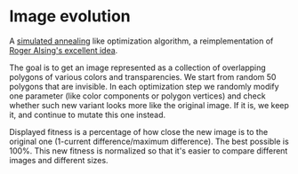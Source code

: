 Image evolution
===============

A [simulated annealing](http://en.wikipedia.org/wiki/Simulated_Annealing) like optimization algorithm, a reimplementation of [Roger Alsing's excellent idea](http://rogeralsing.com/2008/12/07/genetic-programming-evolution-of-mona-lisa/).

The goal is to get an image represented as a collection of overlapping polygons of various colors and transparencies.
We start from random 50 polygons that are invisible. In each optimization step we randomly modify one parameter (like color components or polygon vertices) and check whether such new variant looks more like the original image. If it is, we keep it, and continue to mutate this one instead.

Displayed fitness is a percentage of how close the new image is to the original one (1-current difference/maximum difference). The best possible is 100%. This new fitness is normalized so that it's easier to compare different images and different sizes.
